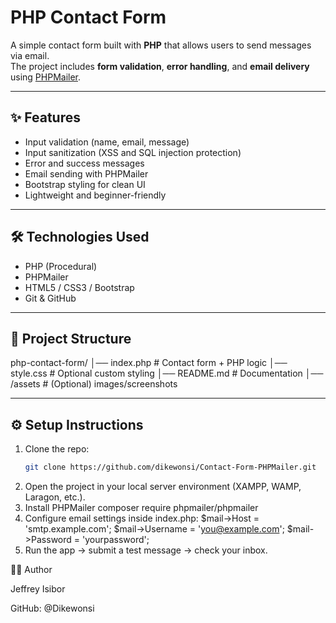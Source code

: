 # PHP Contact Form

A simple contact form built with **PHP** that allows users to send messages via email.  
The project includes **form validation**, **error handling**, and **email delivery** using [PHPMailer](https://github.com/PHPMailer/PHPMailer).

---

## ✨ Features
- Input validation (name, email, message)
- Input sanitization (XSS and SQL injection protection)
- Error and success messages
- Email sending with PHPMailer
- Bootstrap styling for clean UI
- Lightweight and beginner-friendly

---

## 🛠️ Technologies Used
- PHP (Procedural)
- PHPMailer
- HTML5 / CSS3 / Bootstrap
- Git & GitHub

---

## 📂 Project Structure
php-contact-form/
│── index.php # Contact form + PHP logic
│── style.css # Optional custom styling
│── README.md # Documentation
│── /assets # (Optional) images/screenshots

---

## ⚙️ Setup Instructions
1. Clone the repo:
   ```bash
   git clone https://github.com/dikewonsi/Contact-Form-PHPMailer.git
2. Open the project in your local server environment (XAMPP, WAMP, Laragon, etc.).
3. Install PHPMailer
   composer require phpmailer/phpmailer
4. Configure email settings inside index.php:
     $mail->Host = 'smtp.example.com';
     $mail->Username = 'you@example.com';
     $mail->Password = 'yourpassword';
5. Run the app → submit a test message → check your inbox.


👨‍💻 Author

Jeffrey Isibor

GitHub: @Dikewonsi
